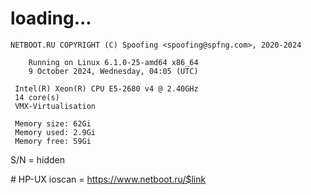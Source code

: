 # loading...
```
NETBOOT.RU COPYRIGHT (C) Spoofing <spoofing@spfng.com>, 2020-2024

	Running on Linux 6.1.0-25-amd64 x86_64
	9 October 2024, Wednesday, 04:05 (UTC)

 Intel(R) Xeon(R) CPU E5-2680 v4 @ 2.40GHz
 14 core(s)
 VMX-Virtualisation

 Memory size: 62Gi
 Memory used: 2.9Gi
 Memory free: 59Gi
```
S/N = hidden

\# HP-UX ioscan = https://www.netboot.ru/$link
